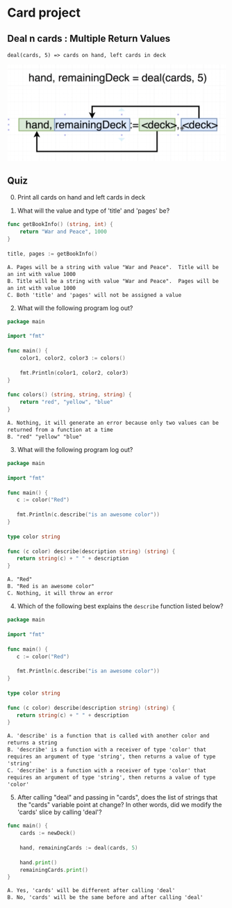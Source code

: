 # Card project
## Deal n cards : Multiple Return Values

```
deal(cards, 5) => cards on hand, left cards in deck
```

![](09.01.png)

## Quiz

0. Print all cards on hand and left cards in deck

1. What will the value and type of 'title' and 'pages' be?

```go
func getBookInfo() (string, int) {
    return "War and Peace", 1000
}
 
title, pages := getBookInfo()
```

```
A. Pages will be a string with value "War and Peace".  Title will be an int with value 1000
B. Title will be a string with value "War and Peace".  Pages will be an int with value 1000
C. Both 'title' and 'pages' will not be assigned a value
```

<!-- B -->

2. What will the following program log out?

```go
package main
 
import "fmt"
 
func main() {
    color1, color2, color3 := colors()
 
    fmt.Println(color1, color2, color3)
}
 
func colors() (string, string, string) {
    return "red", "yellow", "blue"
}
```

```
A. Nothing, it will generate an error because only two values can be returned from a function at a time
B. "red" "yellow" "blue"
```

<!-- B -->

3. What will the following program log out?

```go
package main
 
import "fmt"
 
func main() {
   c := color("Red")
 
   fmt.Println(c.describe("is an awesome color"))
}
 
type color string
 
func (c color) describe(description string) (string) {
   return string(c) + " " + description
}
```

```
A. "Red"
B. "Red is an awesome color"
C. Nothing, it will throw an error
```

<!-- B -->

4. Which of the following best explains the `describe`  function listed below?

```go
package main
 
import "fmt"
 
func main() {
   c := color("Red")
 
   fmt.Println(c.describe("is an awesome color"))
}
 
type color string
 
func (c color) describe(description string) (string) {
   return string(c) + " " + description
}
```

```
A. 'describe' is a function that is called with another color and returns a string
B. 'describe' is a function with a receiver of type 'color' that requires an argument of type 'string', then returns a value of type 'string'
C. 'describe' is a function with a receiver of type 'color' that requires an argument of type 'string', then returns a value of type 'color'
```

<!-- B -->

5. After calling "deal" and passing in "cards", does the list of strings that the "cards" variable point at change?  In other words, did we modify the 'cards' slice by calling 'deal'?

```go
func main() {
    cards := newDeck()
 
    hand, remainingCards := deal(cards, 5)
 
    hand.print()
    remainingCards.print()
}
```

```
A. Yes, 'cards' will be different after calling 'deal'
B. No, 'cards' will be the same before and after calling 'deal'
```

<!-- B -->